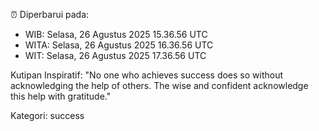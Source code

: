 ⏰ Diperbarui pada:
- WIB: Selasa, 26 Agustus 2025 15.36.56 UTC
- WITA: Selasa, 26 Agustus 2025 16.36.56 UTC
- WIT: Selasa, 26 Agustus 2025 17.36.56 UTC

Kutipan Inspiratif:
"No one who achieves success does so without acknowledging the help of others. The wise and confident acknowledge this help with gratitude."


Kategori: success

